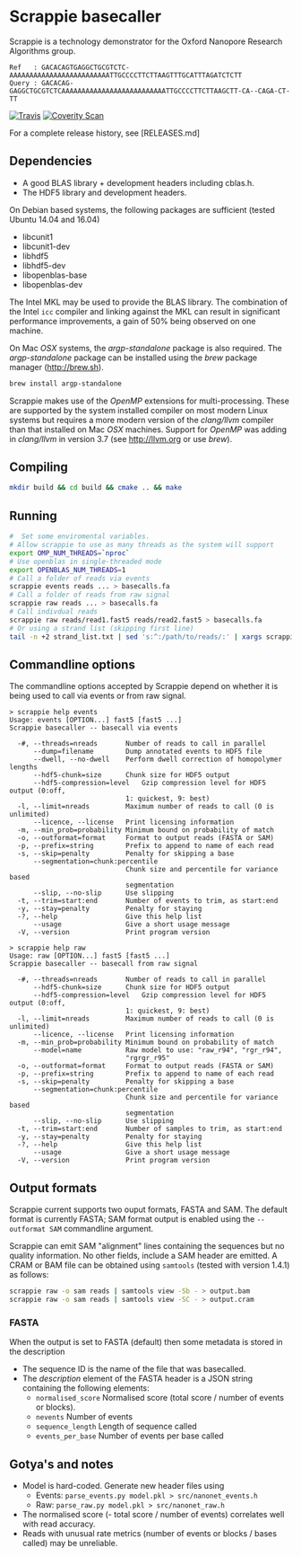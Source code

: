 # Scrappie basecaller

Scrappie is a technology demonstrator for the Oxford Nanopore Research Algorithms group.
```
Ref   : GACACAGTGAGGCTGCGTCTC-AAAAAAAAAAAAAAAAAAAAAAAAATTGCCCCTTCTTAAGTTTGCATTTAGATCTCTT
Query : GACACAG-GAGGCTGCGTCTCAAAAAAAAAAAAAAAAAAAAAAAAAATTGCCCCTTCTTAAGCTT-CA--CAGA-CT-TT
```

[![Travis](https://img.shields.io/travis/nanoporetech/scrappie.svg)]()
[![Coverity Scan](https://img.shields.io/coverity/scan/12969.svg)]()

For a complete release history, see [RELEASES.md]

## Dependencies
* A good BLAS library + development headers including cblas.h.
* The HDF5 library and development headers.

On Debian based systems, the following packages are sufficient (tested Ubuntu 14.04 and 16.04)
* libcunit1
* libcunit1-dev
* libhdf5
* libhdf5-dev
* libopenblas-base
* libopenblas-dev

The Intel MKL may be used to provide the BLAS library.  The combination of the Intel `icc`
compiler and linking against the MKL can result in significant performance improvements, a
gain of 50% being observed on one machine.

On Mac _OSX_ systems, the _argp-standalone_ package is also required.  The *argp-standalone* package
can be installed using the *brew* package manager (http://brew.sh).
```bash
brew install argp-standalone
```

Scrappie makes use of the *OpenMP* extensions for multi-processing.  These are supported
by the system installed compiler on most modern Linux systems but requires a more modern version
of the *clang/llvm* compiler than that installed on Mac _OSX_ machines.  Support for *OpenMP* was
adding in *clang/llvm* in version 3.7 (see http://llvm.org or use *brew*).

## Compiling
```bash
mkdir build && cd build && cmake .. && make
```

## Running
```bash
#  Set some enviromental variables.  
# Allow scrappie to use as many threads as the system will support
export OMP_NUM_THREADS=`nproc`
# Use openblas in single-threaded mode
export OPENBLAS_NUM_THREADS=1
# Call a folder of reads via events
scrappie events reads ... > basecalls.fa
# Call a folder of reads from raw signal
scrappie raw reads ... > basecalls.fa
# Call indivdual reads
scrappie raw reads/read1.fast5 reads/read2.fast5 > basecalls.fa
# Or using a strand list (skipping first line)
tail -n +2 strand_list.txt | sed 's:^:/path/to/reads/:' | xargs scrappie raw > basecalls.fa
```

## Commandline options
The commandline options accepted by Scrappie depend on whether it is being used to call
via events or from raw signal.
```
> scrappie help events
Usage: events [OPTION...] fast5 [fast5 ...]
Scrappie basecaller -- basecall via events

  -#, --threads=nreads       Number of reads to call in parallel
      --dump=filename        Dump annotated events to HDF5 file
      --dwell, --no-dwell    Perform dwell correction of homopolymer lengths
      --hdf5-chunk=size      Chunk size for HDF5 output
      --hdf5-compression=level   Gzip compression level for HDF5 output (0:off,
                             1: quickest, 9: best)
  -l, --limit=nreads         Maximum number of reads to call (0 is unlimited)
      --licence, --license   Print licensing information
  -m, --min_prob=probability Minimum bound on probability of match
  -o, --outformat=format     Format to output reads (FASTA or SAM)
  -p, --prefix=string        Prefix to append to name of each read
  -s, --skip=penalty         Penalty for skipping a base
      --segmentation=chunk:percentile
                             Chunk size and percentile for variance based
                             segmentation
      --slip, --no-slip      Use slipping
  -t, --trim=start:end       Number of events to trim, as start:end
  -y, --stay=penalty         Penalty for staying
  -?, --help                 Give this help list
      --usage                Give a short usage message
  -V, --version              Print program version
```


```
> scrappie help raw
Usage: raw [OPTION...] fast5 [fast5 ...]
Scrappie basecaller -- basecall from raw signal

  -#, --threads=nreads       Number of reads to call in parallel
      --hdf5-chunk=size      Chunk size for HDF5 output
      --hdf5-compression=level   Gzip compression level for HDF5 output (0:off,
                             1: quickest, 9: best)
  -l, --limit=nreads         Maximum number of reads to call (0 is unlimited)
      --licence, --license   Print licensing information
  -m, --min_prob=probability Minimum bound on probability of match
      --model=name           Raw model to use: "raw_r94", "rgr_r94",
                             "rgrgr_r95"
  -o, --outformat=format     Format to output reads (FASTA or SAM)
  -p, --prefix=string        Prefix to append to name of each read
  -s, --skip=penalty         Penalty for skipping a base
      --segmentation=chunk:percentile
                             Chunk size and percentile for variance based
                             segmentation
      --slip, --no-slip      Use slipping
  -t, --trim=start:end       Number of samples to trim, as start:end
  -y, --stay=penalty         Penalty for staying
  -?, --help                 Give this help list
      --usage                Give a short usage message
  -V, --version              Print program version
```

## Output formats
Scrappie current supports two ouput formats, FASTA and SAM.  The default format is currently FASTA;
SAM format output is enabled using the `--outformat SAM` commandline argument.

Scrappie can emit SAM "alignment" lines containing the sequences but no quality information.  No other fields, include a SAM header are emitted.  A CRAM or BAM file can be obtained using `samtools` (tested with version 1.4.1) as follows:

```bash
scrappie raw -o sam reads | samtools view -Sb - > output.bam
scrappie raw -o sam reads | samtools view -SC - > output.cram
```

### FASTA
When the output is set to FASTA (default) then some metadata is stored in the description
  * The sequence ID is the name of the file that was basecalled.
  * The *description* element of the FASTA header is a JSON string containing the following elements:
    * `normalised_score` Normalised score (total score / number of events or blocks).
    * `nevents` Number of events
    * `sequence_length` Length of sequence called
    * `events_per_base` Number of events per base called


## Gotya's and notes
* Model is hard-coded.  Generate new header files using 
  * Events: `parse_events.py model.pkl > src/nanonet_events.h`
  * Raw: `parse_raw.py model.pkl > src/nanonet_raw.h`
* The normalised score (- total score / number of events) correlates well with read accuracy.
* Reads with unusual rate metrics (number of events or blocks / bases called) may be unreliable.
